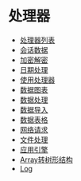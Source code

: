 # 处理器

<!-- links begin -->

- [处理器列表](处理器列表.md)
- [会话数据](会话数据.md)
- [加密解密](加密解密.md)
- [日期处理](日期处理.md)
- [使用处理器](使用处理器.md)
- [数据图表](数据图表.md)
- [数据处理](数据处理.md)
- [数据导入](数据导入.md)
- [数据表格](数据表格.md)
- [网络请求](网络请求.md)
- [文件处理](文件处理.md)
- [应用引擎](应用引擎.md)
- [Array转树形结构](Array转树形结构.md)
- [Log](Log.md)
<!-- links end -->

